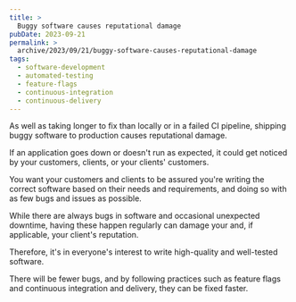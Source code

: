 ```yaml
---
title: >
  Buggy software causes reputational damage
pubDate: 2023-09-21
permalink: >
  archive/2023/09/21/buggy-software-causes-reputational-damage
tags:
  - software-development
  - automated-testing
  - feature-flags
  - continuous-integration
  - continuous-delivery
---
```


As well as taking longer to fix than locally or in a failed CI pipeline, shipping buggy software to production causes reputational damage.

If an application goes down or doesn't run as expected, it could get noticed by your customers, clients, or your clients' customers.

You want your customers and clients to be assured you're writing the correct software based on their needs and requirements, and doing so with as few bugs and issues as possible.

While there are always bugs in software and occasional unexpected downtime, having these happen regularly can damage your and, if applicable, your client's reputation.

Therefore, it's in everyone's interest to write high-quality and well-tested software.

There will be fewer bugs, and by following practices such as feature flags and continuous integration and delivery, they can be fixed faster.
